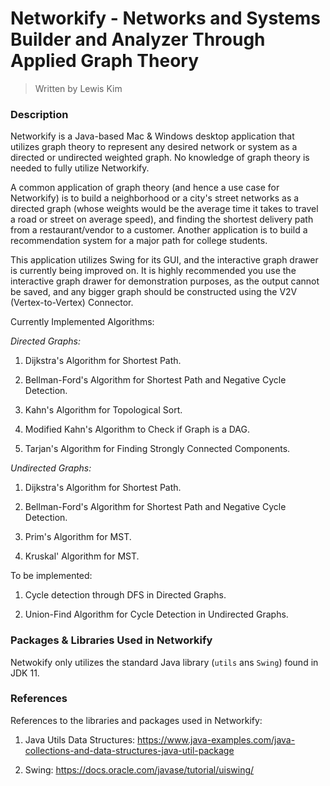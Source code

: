 # Networkify - Networks and Systems Builder and Analyzer Through Applied Graph Theory
> Written by Lewis Kim

### Description

Networkify is a Java-based Mac & Windows desktop application that utilizes graph theory to represent any desired network or system as a directed or undirected weighted graph. No knowledge of graph theory is needed to fully utilize Networkify.

A common application of graph theory (and hence a use case for Networkify) is to build a neighborhood or a city's street networks as a directed graph (whose weights would be the average time it takes to travel a road or street on average speed), and finding the shortest delivery path from a restaurant/vendor to a customer. Another application is to build a recommendation system for a major path for college students.

This application utilizes Swing for its GUI, and the interactive graph drawer is currently being improved on. It is highly recommended you use the interactive graph drawer for demonstration purposes, as the output cannot be saved, and any bigger graph should be constructed using the V2V (Vertex-to-Vertex) Connector.

Currently Implemented Algorithms:

_Directed Graphs:_

1) Dijkstra's Algorithm for Shortest Path.

2) Bellman-Ford's Algorithm for Shortest Path and Negative Cycle Detection.

3) Kahn's Algorithm for Topological Sort.

4) Modified Kahn's Algorithm to Check if Graph is a DAG.

5) Tarjan's Algorithm for Finding Strongly Connected Components.

_Undirected Graphs:_

1) Dijkstra's Algorithm for Shortest Path.

2) Bellman-Ford's Algorithm for Shortest Path and Negative Cycle Detection.

3) Prim's Algorithm for MST.

4) Kruskal' Algorithm for MST.

To be implemented:

1) Cycle detection through DFS in Directed Graphs.

2)  Union-Find Algorithm for Cycle Detection in Undirected Graphs.

### Packages & Libraries Used in Networkify

Netwokify only utilizes the standard Java library (``utils`` ans ``Swing``) found in JDK 11.

### References

References to the libraries and packages used in Networkify:

1) Java Utils Data Structures: https://www.java-examples.com/java-collections-and-data-structures-java-util-package

2) Swing: https://docs.oracle.com/javase/tutorial/uiswing/


